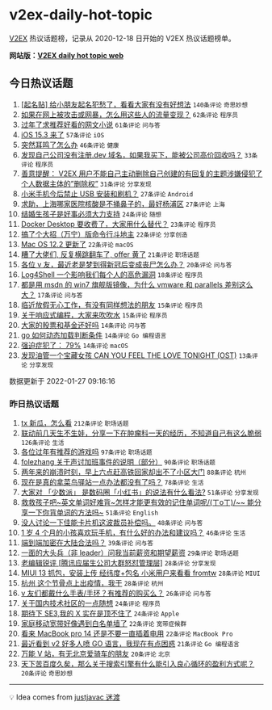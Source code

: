 # v2ex-daily-hot-topic

[V2EX](https://www.v2ex.com/) 热议话题榜，记录从 2020-12-18 日开始的 V2EX 热议话题榜单。

**网站版：[V2EX daily hot topic web](https://boojack.github.io/v2ex-daily-hot-topic-web/)**

## 今日热议话题

<!-- TODAY BEGIN -->

1. [[起名贴] 给小朋友起名犯愁了，看看大家有没有好想法](https://www.v2ex.com/t/830873) `140条评论` `奇思妙想`
1. [如果在网上被攻击或网暴，怎么用这些人的流量变现？](https://www.v2ex.com/t/830868) `62条评论` `程序员`
1. [过年了求推荐好看的网文小说](https://www.v2ex.com/t/830836) `61条评论` `问与答`
1. [iOS 15.3 来了](https://www.v2ex.com/t/830839) `57条评论` `iOS`
1. [突然耳鸣了怎么办](https://www.v2ex.com/t/830852) `46条评论` `健康`
1. [发现自己公司没有注册.dev 域名，如果我买下，能被公司高价回收吗？](https://www.v2ex.com/t/830858) `33条评论` `程序员`
1. [善意提醒： V2EX 用户不能自己主动删除自己创建的有回复的主题涉嫌侵犯了个人数据主体的”删除权”](https://www.v2ex.com/t/830893) `31条评论` `分享发现`
1. [小米手机今后禁止 USB 安装和刷机？](https://www.v2ex.com/t/830928) `27条评论` `Android`
1. [求助，上海哪家医院核酸是不捅鼻子的，最好杨浦区](https://www.v2ex.com/t/830866) `27条评论` `上海`
1. [结婚生孩子是好事必须大力支持](https://www.v2ex.com/t/830891) `24条评论` `随想`
1. [Docker Desktop 要收费了，大家用什么替代？](https://www.v2ex.com/t/830915) `23条评论` `程序员`
1. [搞了个大招（万宁）版命令行斗地主](https://www.v2ex.com/t/830856) `22条评论` `分享创造`
1. [Mac OS 12.2 更新了](https://www.v2ex.com/t/830842) `22条评论` `macOS`
1. [糟了大佬们, 反复横跳翻车了, offer 黄了](https://www.v2ex.com/t/830853) `21条评论` `职场话题`
1. [各位 v 友，最近老是梦到得新冠后变成丧尸怎么办？](https://www.v2ex.com/t/830908) `20条评论` `问与答`
1. [Log4Shell 一个影响我们每个人的高危漏洞](https://www.v2ex.com/t/830907) `18条评论` `程序员`
1. [都是用 msdn 的 win7 旗舰版镜像，为什么 vmware 和 parallels 差别这么大？](https://www.v2ex.com/t/830943) `17条评论` `问与答`
1. [临近放假无心工作，有没有同样想法的朋友](https://www.v2ex.com/t/830955) `15条评论` `程序员`
1. [关于响应式编程，大家来吹吹水](https://www.v2ex.com/t/830848) `15条评论` `程序员`
1. [大家的股票和基金还好吗](https://www.v2ex.com/t/830947) `14条评论` `问与答`
1. [go 如何动态加载判断条件](https://www.v2ex.com/t/830930) `14条评论` `Go 编程语言`
1. [强迫症犯了： 79%](https://www.v2ex.com/t/830896) `14条评论` `macOS`
1. [发现油管一个宝藏女孩 CAN YOU FEEL THE LOVE TONIGHT (OST)](https://www.v2ex.com/t/830888) `13条评论` `分享发现`

数据更新于 2022-01-27 09:16:16

<!-- TODAY END -->

### 昨日热议话题

<!-- YESTERDAY BEGIN -->

1. [tx 新瓜，怎么看](https://www.v2ex.com/t/830681) `212条评论` `职场话题`
1. [联动前几天生不生娃，分享一下在肿瘤科一天的经历，不知道自己有这么脆弱](https://www.v2ex.com/t/830642) `126条评论` `生活`
1. [各位过年有推荐的游戏吗](https://www.v2ex.com/t/830638) `97条评论` `职场话题`
1. [folezhang 关于声讨加班事件的说明（部分）](https://www.v2ex.com/t/830717) `90条评论` `职场话题`
1. [两年来的崩溃时刻，早上六点赶高铁回家却出不了小区大门](https://www.v2ex.com/t/830701) `88条评论` `杭州`
1. [现在是真的拿菜鸟驿站一点办法都没有了吗？](https://www.v2ex.com/t/830693) `78条评论` `生活`
1. [大家对 「少数派」 是数码圈「小红书」的说法有什么看法?](https://www.v2ex.com/t/830801) `51条评论` `分享发现`
1. [救救孩子吧~英文单词好难背~怎样才能更有效的记住单词呢/(ㄒoㄒ)/~~ 能分享一下你背单词的方法吗~](https://www.v2ex.com/t/830713) `51条评论` `English`
1. [没人讨论一下佳能卡片机这波裁员补偿吗。](https://www.v2ex.com/t/830626) `48条评论` `问与答`
1. [1 岁 4 个月的小孩喜欢玩手机，有什么好的办法和建议吗？](https://www.v2ex.com/t/830744) `46条评论` `生活`
1. [端到端加密在大陆合法吗？](https://www.v2ex.com/t/830661) `39条评论` `问与答`
1. [一面的大头兵（非 leader）问我当前薪资和期望薪资](https://www.v2ex.com/t/830762) `29条评论` `职场话题`
1. [老编辑锐评 [腾讯应届生公司大群怒怼管理层]](https://www.v2ex.com/t/830794) `28条评论` `分享发现`
1. [MIUI 13 抓包，安装上传 经纬度+包名 小米用户来看看 fromtw](https://www.v2ex.com/t/830712) `28条评论` `MIUI`
1. [杭州 这个节骨点上出疫情，我干](https://www.v2ex.com/t/830662) `28条评论` `杭州`
1. [v 友们都戴什么手表/手环？有推荐的购买么？](https://www.v2ex.com/t/830787) `26条评论` `问与答`
1. [关于国内技术社区的一点随想](https://www.v2ex.com/t/830792) `24条评论` `程序员`
1. [期待下 SE3,我的 X 实在是顶不住了](https://www.v2ex.com/t/830672) `24条评论` `Apple`
1. [家庭移动宽带好像遇到白名单墙了](https://www.v2ex.com/t/830786) `22条评论` `宽带症候群`
1. [看来 MacBook pro 14 还是不要一直插着电用](https://www.v2ex.com/t/830773) `22条评论` `MacBook Pro`
1. [最近看到 v2 好多人喷 GO 语言，我现在有点困惑](https://www.v2ex.com/t/830770) `21条评论` `Go 编程语言`
1. [万能 V 站，有无北京爱骑车的朋友](https://www.v2ex.com/t/830678) `20条评论` `北京`
1. [天下苦百度久矣，那么关于搜索引擎有什么能引入良心循环的盈利方式呢？](https://www.v2ex.com/t/830667) `20条评论` `奇思妙想`

<!-- YESTERDAY END -->

---

💡 Idea comes from [justjavac 迷渡](https://github.com/justjavac/)
